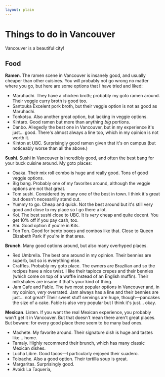 ```yaml
---
layout: plain
---
```

# Things to do in Vancouver

Vancouver is a beautiful city! 


## Food

**Ramen**.
The ramen scene in Vancouver is insanely good,
and usually cheaper than other cuisines.
You will probably not go wrong no matter where you go,
but here are some options that I have tried and liked:
- Maruhachi. They have a chicken broth; probably my goto ramen around. 
Their veggie curry broth is good too.
- Santouka Excelent pork broth, but their veggie option is not as good as Maruhachi.
- Tonkotsu. Also another great option, but lacking in veggie options.
- Kintaro. Good ramen but more than anything *big* portions.
- Danbo. Allegedly the best one in Vancouver, but in my experience it's just... good. 
There's almost always a line too, which in my opinion is not worth it.
- Kinton at UBC. Surprisingly good ramen given that it's on campus 
(but noticeably worse than all the above.)

**Sushi**.
Sushi in Vancouver is incredibly good, 
and often the best bang for your buck cuisine around.
My goto places:
- Osaka. Their mix roll combo is huge and really good. Tons of good veggie options.
- Big bang. Probably one of my favorites around, 
although the veggie options are not that great.
- Tom sushi. Considered by many one of the best in town. 
I think it's great but doesn't necesarilly stand out.
- Yummy to go. Cheap and quick. 
Not the best around but it's still very good and close to my place so I go there a lot.
- Koi. The best sushi close to UBC. It is *very* cheap and quite decent.
You get 10% off if you pay cash, too.
- Ahi. Good option if you're in Kits.
- Ton Ton. Good for bento boxes and combos like that. 
Close to Queen Elizabeth Park if you're in that area.

**Brunch**.
Many good options around,
but also many overhyped places.
- Red Umbrella. The best one around in my opinion.
Their bennies are superb, but so is everything else.
- Craffles. Probably my goto place. The owners are Brazilian
and so the recipes have a nice twist.
I like their tapioca crepes and their bennies 
(which come on top of a waffle instead of an English muffin).
Their milkshakes are insane if that's your kind of thing.
- Jam Cafe and Fable. The two most popular options in Vancouver and,
in my opinion, *very* overrated.
Jam always has a line and their bennies are just... not great?
Their sweet stuff servings are huge, though&mdash;pancakes the size of a cake.
Fable is also very popular but I think it's just... okay.

**Mexican**.
Listen. If you want the real Mexican experience,
you probably won't get it in Vancouver.
But that doesn't mean there aren't great places.
But beware: for every good place there seem to be many bad ones.
- Machete. My favorite around. Their signature dish is huge and tastes like... home.
- Tamaly. Highly recommend their brunch, which has many classic Mexican dishes.
- Lucha Libre. Good tacos&mdash;I particularly enjoyed their suadero.
- Toloache. Also a good option. Their tortilla soup is great.
- Margaritas. Surprisingly good.
- Avoid: La Taquería, 
